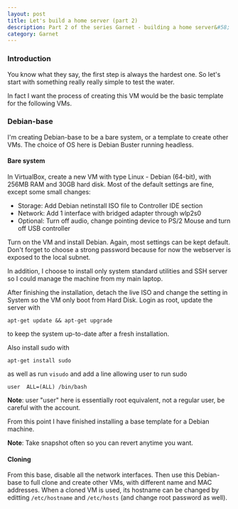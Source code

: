 ```yaml
---
layout: post
title: Let's build a home server (part 2)
description: Part 2 of the series Garnet - building a home server&#58; Debian-base
category: Garnet
---
```


### Introduction

You know what they say, the first step is always the hardest one.
So let's start with something really really simple to test the water.

In fact I want the process of creating this VM would be the basic template for the following VMs.

### Debian-base

I'm creating Debian-base to be a bare system, or a template to create other VMs.
The choice of OS here is Debian Buster running headless.

#### Bare system

In VirtualBox, create a new VM with type Linux - Debian (64-bit), with 256MB RAM and 30GB hard disk.
Most of the default settings are fine, except some small changes:
- Storage: Add Debian netinstall ISO file to Controller IDE section
- Network: Add 1 interface with bridged adapter through wlp2s0
- Optional: Turn off audio, change pointing device to PS/2 Mouse and turn off USB controller

Turn on the VM and install Debian.
Again, most settings can be kept default.
Don't forget to choose a strong password because for now the webserver is exposed to the local subnet.

In addition, I choose to install only system standard utilities and SSH server so I could manage the machine from my main laptop.

After finishing the installation, detach the live ISO and change the setting in System so the VM only boot from Hard Disk.
Login as root, update the server with 
```
apt-get update && apt-get upgrade
```
to keep the system up-to-date after a fresh installation.

Also install sudo with
```
apt-get install sudo
```
as well as run `visudo` and add a line allowing user to run sudo
```
user  ALL=(ALL) /bin/bash
```
**Note**: user "user" here is essentially root equivalent, not a regular user,  be careful with the account.

From this point I have finished installing a base template for a Debian machine.

**Note**: Take snapshot often so you can revert anytime you want.

#### Cloning

From this base, disable all the network interfaces.
Then use this Debian-base to full clone and create other VMs, with different name and MAC addresses.
When a cloned VM is used, its hostname can be changed by editting `/etc/hostname` and `/etc/hosts` (and change root password as well).

